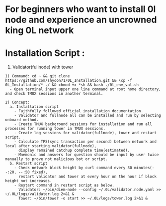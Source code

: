 # For beginners who want to install 0l node and experience an uncrowned king 0L network

# Installation Script :

  1. Validator(fullnode) with tower
  
    1) Command: cd ~ && git clone https://github.com/shyoon71/0L_Installation.git && \cp -f 0L_Installation/* ./ && chmod +x *sh && bash ./0l_env_val.sh
      - Open terminal input upper one line command at root home directory, and check TMUX sessions in another terminal. 

    2) Concept:
      a. Installation script
        - Faithfully followed official installation documentation.
        - Validator and fullnode all can be installed and run by selecting onboard method. 
        - Create TMUX background sessions for installation and run all processes for running tower in TMUX sessions.
        - Create log sessions for validator(fullnode), tower and restart script.
        - Calculate TPS(sync transaction per second) between network and local after starting validator(fullnode),
          display remained catchup complete time(estimated).
        - Mnemonic and answers for question should be input by user twice manually to prove not malicious bot or script.
      b. Restart script
        - Check network block height by curl command every 30 minutes(--:20, --:50 fixed),
          restart validator and tower at every hour on the hour if block height not increases.
        - Restart command in restart script as below.
          Validator: ~/bin/diem-node --config ~/.0L/validator.node.yaml >> ~/.0L/logs/validator.log 2>&1 &
          Tower: ~/bin/tower -o start >> ~/.0L/logs/tower.log 2>&1 &    